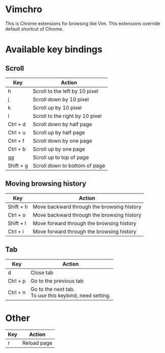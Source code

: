 # Vimchro
This is Chrome extensions for browsing like Vim.
This extensions override default shortcut of Chrome.

# Available key bindings
## Scroll
|Key|Action|
|---|---|
|h|Scroll to the left by 10 pixel|
|j|Scroll down by 10 pixel|
|k|Scroll up by 10 pixel|
|l|Scroll to the right by 10 pixel|
|Ctrl + d|Scroll down by half page|
|Ctrl + u|Scroll up by half page|
|Ctrl + f|Scroll down by one page|
|Ctrl + b|Scroll up by one page|
|gg|Scroll up to top of page|
|Shift + g|Scroll down to bottom of page|

## Moving browsing history
|Key|Action|
|---|---|
|Shift + h|Move backward through the browsing history|
|Ctrl + o|Move backward through the browsing history|
|Shift + l|Move forward through the browsing history|
|Ctrl + i|Move forward through the browsing history|

## Tab
|Key|Action|
|---|---|
|d|Close tab|
|Ctrl + p|Go to the previous tab|
|Ctrl + n|Go to the next tab. <br> To use this keybind, need setting.|

# Other
|Key|Action|
|---|---|
|r|Reload page|

